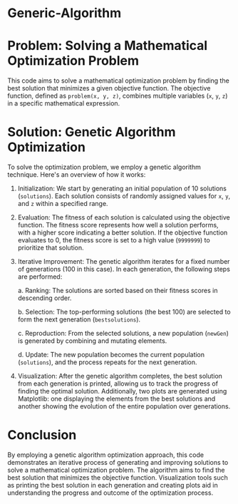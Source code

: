 # Generic-Algorithm
# Problem: Solving a Mathematical Optimization Problem

This code aims to solve a mathematical optimization problem by finding the best solution that minimizes a given objective function. The objective function, defined as `problem(x, y, z)`, combines multiple variables (`x`, `y`, `z`) in a specific mathematical expression.

# Solution: Genetic Algorithm Optimization

To solve the optimization problem, we employ a genetic algorithm technique. Here's an overview of how it works:

1. Initialization: We start by generating an initial population of 10 solutions (`solutions`). Each solution consists of randomly assigned values for `x`, `y`, and `z` within a specified range.

2. Evaluation: The fitness of each solution is calculated using the objective function. The fitness score represents how well a solution performs, with a higher score indicating a better solution. If the objective function evaluates to 0, the fitness score is set to a high value (`9999999`) to prioritize that solution.

3. Iterative Improvement: The genetic algorithm iterates for a fixed number of generations (100 in this case). In each generation, the following steps are performed:

   a. Ranking: The solutions are sorted based on their fitness scores in descending order.

   b. Selection: The top-performing solutions (the best 100) are selected to form the next generation (`bestsolutions`).

   c. Reproduction: From the selected solutions, a new population (`newGen`) is generated by combining and mutating elements.

   d. Update: The new population becomes the current population (`solutions`), and the process repeats for the next generation.

4. Visualization: After the genetic algorithm completes, the best solution from each generation is printed, allowing us to track the progress of finding the optimal solution. Additionally, two plots are generated using Matplotlib: one displaying the elements from the best solutions and another showing the evolution of the entire population over generations.

# Conclusion

By employing a genetic algorithm optimization approach, this code demonstrates an iterative process of generating and improving solutions to solve a mathematical optimization problem. The algorithm aims to find the best solution that minimizes the objective function. Visualization tools such as printing the best solution in each generation and creating plots aid in understanding the progress and outcome of the optimization process.
